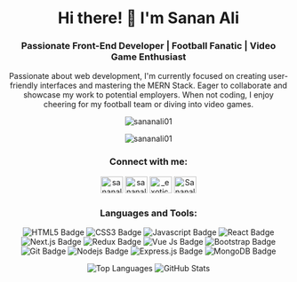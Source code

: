 <!-- Header -->
<h1 align="center">Hi there! 👋 I'm Sanan Ali</h1>
<h3 align="center">Passionate Front-End Developer | Football Fanatic | Video Game Enthusiast</h3>
<div align="center">
  <p>Passionate about web development, I'm currently focused on creating user-friendly interfaces and mastering the MERN Stack. Eager to collaborate and showcase my work to potential employers. When not coding, I enjoy cheering for my football team or diving into video games.</p>
</div>

<!-- Profile Views -->
<p align="center">
  <img src="https://komarev.com/ghpvc/?username=sananali01&label=Profile%20views&color=0e75b6&style=flat" alt="sananali01" />
</p>

<!-- GitHub Trophies -->
<p align="center">
  <img src="https://github-profile-trophy.vercel.app/?username=sananali01" alt="sananali01" />
</p>

<!-- Intro Section -->


<!-- Connect with Me Section -->
<h3 align="center">Connect with me:</h3>
<p align="center">
  <a href="https://linkedin.com/in/sananali007" target="_blank"><img src="https://raw.githubusercontent.com/rahuldkjain/github-profile-readme-generator/master/src/images/icons/Social/linked-in-alt.svg" alt="sananali007" height="30" width="40" /></a>
  <a href="https://fb.com/sananali53" target="_blank"><img src="https://raw.githubusercontent.com/rahuldkjain/github-profile-readme-generator/master/src/images/icons/Social/facebook.svg" alt="sananali53" height="30" width="40" /></a>
  <a href="https://instagram.com/_exotic.sanan" target="_blank"><img src="https://raw.githubusercontent.com/rahuldkjain/github-profile-readme-generator/master/src/images/icons/Social/instagram.svg" alt="_exotic.sanan" height="30" width="40" /></a>
  <a href="https://github.com/Sananali01" target="_blank"><img src="https://raw.githubusercontent.com/rahuldkjain/github-profile-readme-generator/master/src/images/icons/Social/github.svg" alt="Sananali01" height="30" width="40" /></a>
</p>

<!-- Languages and Tools Section -->
<h3 align="center">Languages and Tools:</h3>
<p align="center">
  <img src="https://img.shields.io/badge/HTML5-E34F26?style=for-the-badge&logo=html5&logoColor=white" alt="HTML5 Badge">
  <img src="https://img.shields.io/badge/CSS3-1572B6?style=for-the-badge&logo=css3&logoColor=white" alt="CSS3 Badge">
  <img src="https://img.shields.io/badge/-Javascript-F0DB4F?style=for-the-badge&labelColor=black&logo=javascript&logoColor=F0DB4F" alt="Javascript Badge">
  <img src="https://img.shields.io/badge/-React-61DBFB?style=for-the-badge&labelColor=black&logo=react&logoColor=61DBFB" alt="React Badge">
  <img src="https://img.shields.io/badge/next.js-000000?style=for-the-badge&logo=nextdotjs&logoColor=white" alt="Next.js Badge">
  <img src="https://img.shields.io/badge/Redux-593D88?style=for-the-badge&logo=redux&logoColor=white" alt="Redux Badge">
  <img src="https://img.shields.io/badge/Vue%20js-35495E?style=for-the-badge&logo=vuedotjs&logoColor=4FC08D" alt="Vue Js Badge">
  <img src="https://img.shields.io/badge/Bootstrap-563D7C?style=for-the-badge&logo=bootstrap&logoColor=white" alt="Bootstrap Badge">
  <img src="https://img.shields.io/badge/Git-F05032?style=for-the-badge&logo=git&logoColor=white" alt="Git Badge">
  <img src="https://img.shields.io/badge/-Nodejs-3C873A?style=for-the-badge&labelColor=black&logo=node.js&logoColor=3C873A" alt="Nodejs Badge">
  <img src="https://img.shields.io/badge/Express.js-000000?style=for-the-badge&logo=express&logoColor=white" alt="Express.js Badge">
  <img src="https://img.shields.io/badge/MongoDB-4EA94B?style=for-the-badge&logo=mongodb&logoColor=white" alt="MongoDB Badge">
</p>

<!-- GitHub Stats -->

<div align="center">
  
<a target="_blank" rel="noopener noreferrer nofollow" href="https://camo.githubusercontent.com/22c1d2b1b60787fbc2fe96159a825ef224dc82a31c64aa66afd9dcc1910d61f1/68747470733a2f2f6769746875622d726561646d652d73746174732e76657263656c2e6170702f6170693f757365726e616d653d6465766d756869622673686f775f69636f6e733d74727565266c6f63616c653d656e">
</a>
  <img src="https://github-readme-stats.vercel.app/api/top-langs?username=sananali01&show_icons=true&locale=en&layout=compact" alt="Top Languages" />
  <img src="https://github-readme-stats.vercel.app/api?username=sananali01&show_icons=true&locale=en" alt="GitHub Stats" />
</div>
